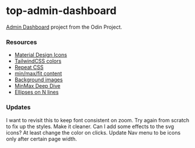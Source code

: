 # top-admin-dashboard
[Admin Dashboard](https://www.theodinproject.com/lessons/node-path-intermediate-html-and-css-admin-dashboard) project from the Odin Project.

### Resources
- [Material Design Icons](https://pictogrammers.com/library/mdi/)
- [TailwindCSS colors](https://tailwindcss.com/docs/customizing-colors)
- [Repeat CSS](https://developer.mozilla.org/en-US/docs/Web/CSS/repeat)
- [min/max/fit content](https://blog.logrocket.com/understanding-min-content-max-content-fit-content-css/)
- [Background images](https://www.w3schools.com/cssref/pr_background-image.php)
- [MinMax Deep Dive](https://ishadeed.com/article/css-grid-minmax/)
- [Ellipses on N lines](https://stackoverflow.com/questions/5269713/css-ellipsis-on-second-line)
### Updates

I want to revisit this to keep font consistent on zoom.
Try again from scratch to fix up the styles. Make it cleaner.
Can I add some effects to the svg icons? At least change the color on clicks.
Update Nav menu to be icons only after certain page width.
